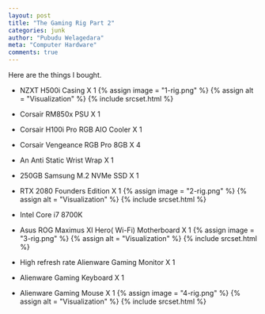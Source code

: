 ```yaml
---
layout: post
title: "The Gaming Rig Part 2"
categories: junk
author: "Pubudu Welagedara"
meta: "Computer Hardware"
comments: true
---
```


Here are the things I bought. 

- NZXT H500i Casing X 1
{% assign image = "1-rig.png" %}
{% assign alt = "Visualization" %}
{% include srcset.html %}

- Corsair RM850x PSU X 1
- Corsair H100i Pro RGB AIO Cooler X 1
- Corsair Vengeance RGB Pro 8GB X 4
- An Anti Static Wrist Wrap X 1
- 250GB Samsung M.2 NVMe SSD X 1
- RTX 2080 Founders Edition X 1
{% assign image = "2-rig.png" %}
{% assign alt = "Visualization" %}
{% include srcset.html %}

- Intel Core i7 8700K
- Asus ROG Maximus XI Hero( Wi-Fi) Motherboard X 1
{% assign image = "3-rig.png" %}
{% assign alt = "Visualization" %}
{% include srcset.html %}

- High refresh rate Alienware Gaming Monitor X 1
- Alienware Gaming Keyboard X 1
- Alienware Gaming Mouse X 1
{% assign image = "4-rig.png" %}
{% assign alt = "Visualization" %}
{% include srcset.html %}






